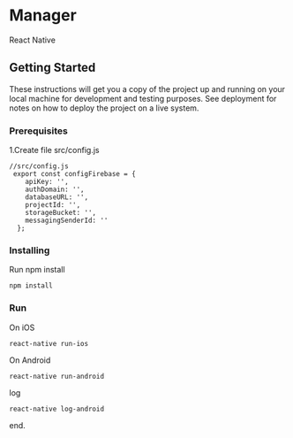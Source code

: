 # Manager

React Native 

## Getting Started

These instructions will get you a copy of the project up and running on your local machine for development and testing purposes. See deployment for notes on how to deploy the project on a live system.

### Prerequisites

1.Create file src/config.js

```
//src/config.js
 export const configFirebase = {
    apiKey: '',
    authDomain: '',
    databaseURL: '',
    projectId: '',
    storageBucket: '',
    messagingSenderId: ''
  };
```

### Installing

Run npm install

```
npm install
```

### Run

On iOS

```
react-native run-ios
```

On Android

```
react-native run-android
```

log

```
react-native log-android
```

end.

